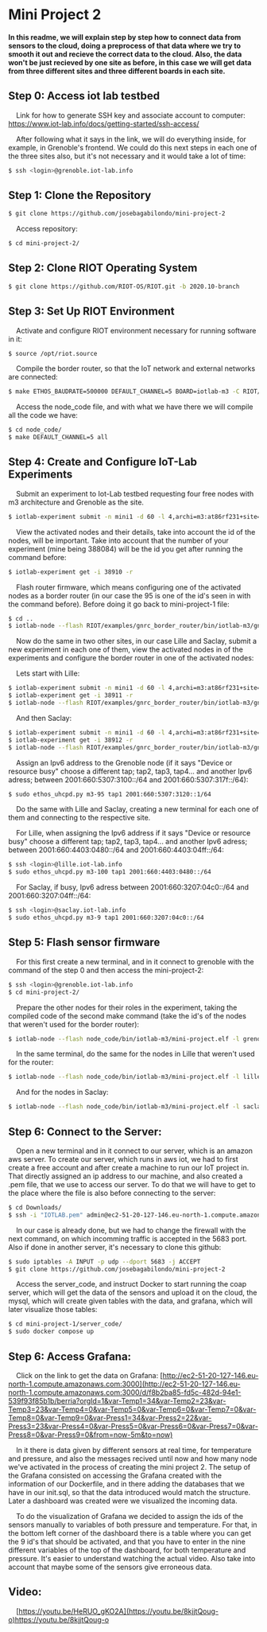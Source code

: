 # Mini Project 2
#### In this readme, we will explain step by step how to connect data from sensors to the cloud, doing a preprocess of that data where we try to smooth it out and recieve the correct data to the cloud. Also, the data won't be just recieved by one site as before, in this case we will get data from three different sites and three different boards in each site. 

## Step 0: Access iot lab testbed

&nbsp;&nbsp;&nbsp;&nbsp;Link for how to generate SSH key and associate account to computer: https://www.iot-lab.info/docs/getting-started/ssh-access/

&nbsp;&nbsp;&nbsp;&nbsp;After following what it says in the link, we will do everything inside, for example, in Grenoble's frontend. We could do this next steps in each one of the three sites also, but it's not necessary and it would take a lot of time:

```bash
$ ssh <login>@grenoble.iot-lab.info
```
## Step 1: Clone the Repository

```bash
$ git clone https://github.com/josebagabilondo/mini-project-2
```
&nbsp;&nbsp;&nbsp;&nbsp;Access repository:
```bash
$ cd mini-project-2/
```

## Step 2: Clone RIOT Operating System
```bash
$ git clone https://github.com/RIOT-OS/RIOT.git -b 2020.10-branch
```

## Step 3: Set Up RIOT Environment
&nbsp;&nbsp;&nbsp;&nbsp;Activate and configure RIOT environment necessary for running software in it:
```bash
$ source /opt/riot.source
```
&nbsp;&nbsp;&nbsp;&nbsp;Compile the border router, so that the IoT network and external networks are connected:
```bash
$ make ETHOS_BAUDRATE=500000 DEFAULT_CHANNEL=5 BOARD=iotlab-m3 -C RIOT/examples/gnrc_border_router clean all
```
&nbsp;&nbsp;&nbsp;&nbsp;Access the node_code file, and with what we have there we will compile all the code we have:
```bash
$ cd node_code/
$ make DEFAULT_CHANNEL=5 all
```

## Step 4: Create and Configure IoT-Lab Experiments
&nbsp;&nbsp;&nbsp;&nbsp;Submit an experiment to Iot-Lab testbed requesting four free nodes with m3 architecture and Grenoble as the site.
```bash
$ iotlab-experiment submit -n mini1 -d 60 -l 4,archi=m3:at86rf231+site=grenoble
```
&nbsp;&nbsp;&nbsp;&nbsp;View the activated nodes and their details, take into account the id of the nodes, will be important. Take into account that the number of your experiment (mine being 388084) will be the id you get after running the command before:
```bash
$ iotlab-experiment get -i 38910 -r
```
&nbsp;&nbsp;&nbsp;&nbsp;Flash router firmware, which means configuring one of the activated nodes as a border router (in our case the 95 is one of the id's seen in with the command before). Before doing it go back to mini-project-1 file:
```bash
$ cd ..
$ iotlab-node --flash RIOT/examples/gnrc_border_router/bin/iotlab-m3/gnrc_border_router.elf -l grenoble,m3,95
```
&nbsp;&nbsp;&nbsp;&nbsp;Now do the same in two other sites, in our case Lille and Saclay, submit a new experiment in each one of them, view the activated nodes in of the experiments and configure the border router in one of the activated nodes:

&nbsp;&nbsp;&nbsp;&nbsp;Lets start with Lille:
```bash
$ iotlab-experiment submit -n mini1 -d 60 -l 4,archi=m3:at86rf231+site=lille
$ iotlab-experiment get -i 38911 -r
$ iotlab-node --flash RIOT/examples/gnrc_border_router/bin/iotlab-m3/gnrc_border_router.elf -l lille,m3,100 -i 38911
```
&nbsp;&nbsp;&nbsp;&nbsp;And then Saclay:
```bash
$ iotlab-experiment submit -n mini1 -d 60 -l 4,archi=m3:at86rf231+site=saclay
$ iotlab-experiment get -i 38912 -r
$ iotlab-node --flash RIOT/examples/gnrc_border_router/bin/iotlab-m3/gnrc_border_router.elf -l saclay,m3,9 -i 38912
```
&nbsp;&nbsp;&nbsp;&nbsp;Assign an Ipv6 address to the Grenoble node (if it says "Device or resource busy" choose a different tap; tap2, tap3, tap4... and another Ipv6 adress; between 2001:660:5307:3100::/64	and 2001:660:5307:317f::/64):
```bash
$ sudo ethos_uhcpd.py m3-95 tap1 2001:660:5307:3120::1/64
```
&nbsp;&nbsp;&nbsp;&nbsp;Do the same with Lille and Saclay, creating a new terminal for each one of them and connecting to the respective site.

&nbsp;&nbsp;&nbsp;&nbsp;For Lille, when assigning the Ipv6 address if it says "Device or resource busy" choose a different tap; tap2, tap3, tap4... and another Ipv6 adress; between 2001:660:4403:0480::/64	and 2001:660:4403:04ff::/64:
```bash
$ ssh <login>@lille.iot-lab.info
$ sudo ethos_uhcpd.py m3-100 tap1 2001:660:4403:0480::/64
```
&nbsp;&nbsp;&nbsp;&nbsp;For Saclay, if busy, Ipv6 adress between 2001:660:3207:04c0::/64	and 2001:660:3207:04ff::/64:
```bash
$ ssh <login>@saclay.iot-lab.info
$ sudo ethos_uhcpd.py m3-9 tap1 2001:660:3207:04c0::/64
```
## Step 5: Flash sensor firmware
&nbsp;&nbsp;&nbsp;&nbsp;For this first create a new terminal, and in it connect to grenoble with the command of the step 0 and then access the mini-project-2:
```bash
$ ssh <login>@grenoble.iot-lab.info
$ cd mini-project-2/
```
&nbsp;&nbsp;&nbsp;&nbsp;Prepare the other nodes for their roles in the experiment, taking the compiled code of the second make command (take the id's of the nodes that weren't used for the border router):
```bash
$ iotlab-node --flash node_code/bin/iotlab-m3/mini-project.elf -l grenoble,m3,96+97+102 -i 38910
```
&nbsp;&nbsp;&nbsp;&nbsp;In the same terminal, do the same for the nodes in Lille that weren't used for the router:
```bash
$ iotlab-node --flash node_code/bin/iotlab-m3/mini-project.elf -l lille,m3,101+102+103 -i 38911
```
&nbsp;&nbsp;&nbsp;&nbsp;And for the nodes in Saclay:
```bash
$ iotlab-node --flash node_code/bin/iotlab-m3/mini-project.elf -l saclay,m3,10+11+12 -i 38912
```
## Step 6: Connect to the Server:
&nbsp;&nbsp;&nbsp;&nbsp;Open a new terminal and in it connect to our server, which is an amazon aws server. To create our server, which runs in aws iot, we had to first create a free account and after create a machine to run our IoT project in. That directly assigned an ip address to our machine, and also created a .pem file, that we use to access our server. To do that we will have to get to the place where the file is also before connecting to the server:
```bash
$ cd Downloads/
$ ssh -i "IOTLAB.pem" admin@ec2-51-20-127-146.eu-north-1.compute.amazonaws.com
```
&nbsp;&nbsp;&nbsp;&nbsp;In our case is already done, but we had to change the firewall with the next command, on which incomming traffic is accepted in the 5683 port. Also if done in another server, it's necessary to clone this github:
```bash
$ sudo iptables -A INPUT -p udp --dport 5683 -j ACCEPT
$ git clone https://github.com/josebagabilondo/mini-project-2
```
&nbsp;&nbsp;&nbsp;&nbsp;Access the server_code, and instruct Docker to start running the coap server, which will get the data of the sensors and upload it on the cloud,  the mysql, which will create given tables with the data, and grafana, which will later visualize those tables:
```bash
$ cd mini-project-1/server_code/
$ sudo docker compose up
```
## Step 6: Access Grafana:
&nbsp;&nbsp;&nbsp;&nbsp;Click on the link to get the data on Grafana: [http://ec2-51-20-127-146.eu-north-1.compute.amazonaws.com:3000](http://ec2-51-20-127-146.eu-north-1.compute.amazonaws.com:3000/d/f8b2ba85-fd5c-482d-94e1-539f93f85b1b/berria?orgId=1&var-Temp1=34&var-Temp2=23&var-Temp3=23&var-Temp4=0&var-Temp5=0&var-Temp6=0&var-Temp7=0&var-Temp8=0&var-Temp9=0&var-Press1=34&var-Press2=22&var-Press3=23&var-Press4=0&var-Press5=0&var-Press6=0&var-Press7=0&var-Press8=0&var-Press9=0&from=now-5m&to=now)

&nbsp;&nbsp;&nbsp;&nbsp;In it there is data given by different sensors at real time, for temperature and pressure, and also the messages recived until now and how many node we've activated in the process of creating the mini project 2. The setup of the Grafana consisted on accessing the Grafana created with the information of our Dockerfile, and in there adding the databases that we have in our init.sql, so that the data introduced would match the structure. Later a dashboard was created were we visualized the incoming data.

&nbsp;&nbsp;&nbsp;&nbsp;To do the visualization of Grafana we decided to assign the ids of the sensors manually to variables of both pressure and temperature. For that, in the bottom left corner of the dashboard there is a table where you can get the 9 id's that should be activated, and that you have to enter in the nine different variables of the top of the dashboard, for both temperature and pressure. It's easier to understand watching the actual video. Also take into account that maybe some of the sensors give erroneous data.

## Video:
&nbsp;&nbsp;&nbsp;&nbsp;[https://youtu.be/HeRUO_gKO2A](https://youtu.be/8kjjtQoug-o)https://youtu.be/8kjjtQoug-o
